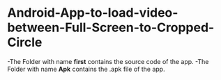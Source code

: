 # Android-App-to-load-video-between-Full-Screen-to-Cropped-Circle
-The Folder with name <b>first</b> contains the source code of the app.
-The Folder with name <b>Apk</b> contains the .apk file of the app.
